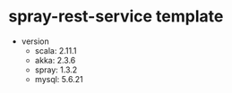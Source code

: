 # spray-rest-service template

* version
  * scala: 2.11.1
  * akka:  2.3.6
  * spray: 1.3.2
  * mysql: 5.6.21